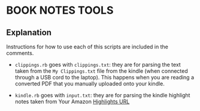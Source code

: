 # BOOK NOTES TOOLS

## Explanation

Instructions for how to use each of this scripts are included in the comments.

* ```clippings.rb``` goes with ```clippings.txt```: they are for parsing the text taken from the ```My Clippings.txt``` file from the kindle (when connected through a USB cord to the laptop). This happens when you are reading a converted PDF that you manually uploaded onto your kindle.

* ```kindle.rb``` goes with ```input.txt```: they are for parsing the kindle highlight notes taken from Your Amazon [Highlights URL](https://kindle.amazon.com/your_highlights)